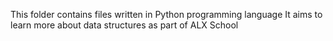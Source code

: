 This folder contains files written in Python programming language
It aims to learn more about data structures as part of ALX School
